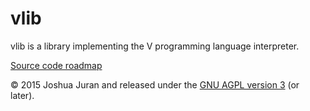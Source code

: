 vlib
====

vlib is a library implementing the V programming language interpreter.

[Source code roadmap][roadmap]

[roadmap]:  <vlib/README.md>

© 2015 Joshua Juran and released under the [GNU AGPL version 3][AGPL] (or later).

[AGPL]:  <../../LICENSE/AGPL-3.0.txt>

